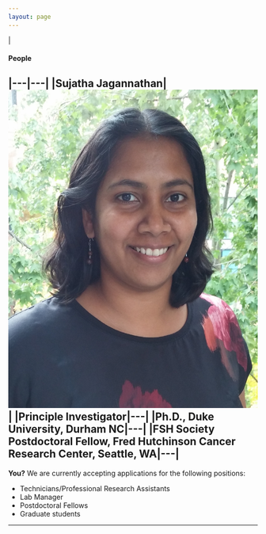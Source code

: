 ```yaml
---
layout: page
---
```

|
#### People

|---|---|
|**Sujatha Jagannathan**|![Suja Jagannathan](/img/SJ_photo_for_flyer.jpg)|
|Principle Investigator|---|
|Ph.D., Duke University, Durham NC|---|
|FSH Society Postdoctoral Fellow, Fred Hutchinson Cancer Research Center, Seattle, WA|---|
----

**You?**
We are currently accepting applications for the following positions:
* Technicians/Professional Research Assistants
* Lab Manager
* Postdoctoral Fellows
* Graduate students

----
